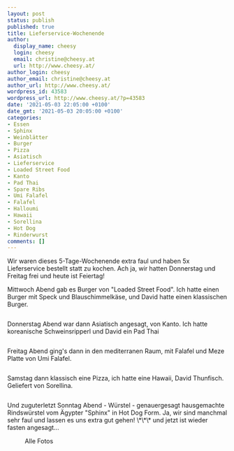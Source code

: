 ```yaml
---
layout: post
status: publish
published: true
title: Lieferservice-Wochenende
author:
  display_name: cheesy
  login: cheesy
  email: christine@cheesy.at
  url: http://www.cheesy.at/
author_login: cheesy
author_email: christine@cheesy.at
author_url: http://www.cheesy.at/
wordpress_id: 43583
wordpress_url: http://www.cheesy.at/?p=43583
date: '2021-05-03 22:05:00 +0100'
date_gmt: '2021-05-03 20:05:00 +0100'
categories:
- Essen
- Sphinx
- Weinblätter
- Burger
- Pizza
- Asiatisch
- Lieferservice
- Loaded Street Food
- Kanto
- Pad Thai
- Spare Ribs
- Umi Falafel
- Falafel
- Halloumi
- Hawaii
- Sorellina
- Hot Dog
- Rinderwurst
comments: []
---
```

<!-- wp:paragraph -->
Wir waren dieses 5-Tage-Wochenende extra faul und haben 5x Lieferservice bestellt statt zu kochen. Ach ja, wir hatten Donnerstag und Freitag frei und heute ist Feiertag!
<!-- /wp:paragraph -->
<!-- wp:paragraph -->
Mittwoch Abend gab es Burger von "Loaded Street Food". Ich hatte einen Burger mit Speck und Blauschimmelkäse, und David hatte einen klassischen Burger.
<!-- /wp:paragraph -->
<!-- wp:image {"id":43574} -->
<figure class="wp-block-image"><img src="{% link _fotos/leben-in-belfast/2021-2/takeaway-wochenende/Takeaway-Wochenende-001.jpg %}" alt="" class="wp-image-43574"></figure>
<!-- /wp:image -->
<!-- wp:paragraph -->
Donnerstag Abend war dann Asiatisch angesagt, von Kanto. Ich hatte koreanische Schweinsripperl und David ein Pad Thai
<!-- /wp:paragraph -->
<!-- wp:image {"id":43576} -->
<figure class="wp-block-image"><img src="{% link _fotos/leben-in-belfast/2021-2/takeaway-wochenende/Takeaway-Wochenende-003.jpg %}" alt="" class="wp-image-43576"></figure>
<!-- /wp:image -->
<!-- wp:paragraph -->
Freitag Abend ging's dann in den mediterranen Raum, mit Falafel und Meze Platte von Umi Falafel.
<!-- /wp:paragraph -->
<!-- wp:image {"id":43578} -->
<figure class="wp-block-image"><img src="{% link _fotos/leben-in-belfast/2021-2/takeaway-wochenende/Takeaway-Wochenende-005.jpg %}" alt="" class="wp-image-43578"></figure>
<!-- /wp:image -->
<!-- wp:paragraph -->
Samstag dann klassisch eine Pizza, ich hatte eine Hawaii, David Thunfisch. Geliefert von Sorellina.
<!-- /wp:paragraph -->
<!-- wp:image {"id":43579} -->
<figure class="wp-block-image"><img src="{% link _fotos/leben-in-belfast/2021-2/takeaway-wochenende/Takeaway-Wochenende-006.jpg %}" alt="" class="wp-image-43579"></figure>
<!-- /wp:image -->
<!-- wp:paragraph -->
Und zuguterletzt Sonntag Abend - Würstel - genauergesagt hausgemachte Rindswürstel vom Ägypter "Sphinx" in Hot Dog Form.
<!-- /wp:paragraph -->
<!-- wp:paragraph -->
Ja, wir sind manchmal sehr faul und lassen es uns extra gut gehen! \*\*\* und jetzt ist wieder fasten angesagt...
<!-- /wp:paragraph -->
<!-- wp:image {"id":43580,"linkDestination":"custom"} -->
<figure class="wp-block-image"><a href="http://www.cheesy.at/fotos/leben-in-belfast/2021-2/takeaway-wochenende/"><img src="{% link _fotos/leben-in-belfast/2021-2/takeaway-wochenende/Takeaway-Wochenende-007.jpg %}" alt="" class="wp-image-43580"></a><br>
<figcaption>Alle Fotos</figcaption>
</figure>
<!-- /wp:image -->
